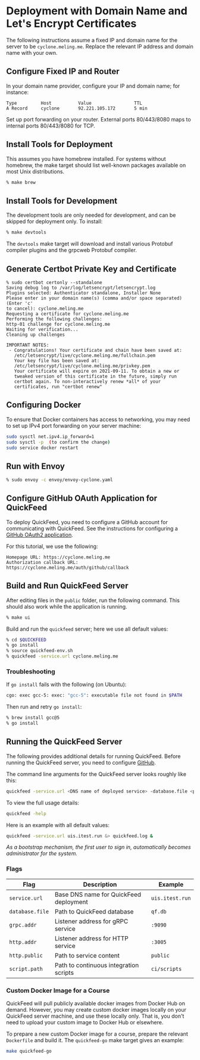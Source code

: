 # Deployment with Domain Name and Let's Encrypt Certificates

The following instructions assume a fixed IP and domain name for the server to be `cyclone.meling.me`.
Replace the relevant IP address and domain name with your own.

## Configure Fixed IP and Router

In your domain name provider, configure your IP and domain name; for instance:

```text
Type         Host          Value                TTL
A Record     cyclone       92.221.105.172       5 min
```

Set up port forwarding on your router.
External ports 80/443/8080 maps to internal ports 80/443/8080 for TCP.

## Install Tools for Deployment

This assumes you have homebrew installed.
For systems without homebrew, the make target should list well-known packages available on most Unix distributions.

```sh
% make brew
```

## Install Tools for Development

The development tools are only needed for development, and can be skipped for deployment only.
To install:

```sh
% make devtools
```

The `devtools` make target will download and install various Protobuf compiler plugins and the grpcweb Protobuf compiler.

## Generate Certbot Private Key and Certificate

```terminal
% sudo certbot certonly --standalone
Saving debug log to /var/log/letsencrypt/letsencrypt.log
Plugins selected: Authenticator standalone, Installer None
Please enter in your domain name(s) (comma and/or space separated)  (Enter 'c'
to cancel): cyclone.meling.me
Requesting a certificate for cyclone.meling.me
Performing the following challenges:
http-01 challenge for cyclone.meling.me
Waiting for verification...
Cleaning up challenges

IMPORTANT NOTES:
 - Congratulations! Your certificate and chain have been saved at:
   /etc/letsencrypt/live/cyclone.meling.me/fullchain.pem
   Your key file has been saved at:
   /etc/letsencrypt/live/cyclone.meling.me/privkey.pem
   Your certificate will expire on 2021-09-11. To obtain a new or
   tweaked version of this certificate in the future, simply run
   certbot again. To non-interactively renew *all* of your
   certificates, run "certbot renew"
```

## Configuring Docker

To ensure that Docker containers has access to networking, you may need to set up IPv4 port forwarding on your server machine:

```sh
sudo sysctl net.ipv4.ip_forward=1
sudo sysctl -p  (to confirm the change)
sudo service docker restart
```

## Run with Envoy

```sh
% sudo envoy -c envoy/envoy-cyclone.yaml
```

## Configure GitHub OAuth Application for QuickFeed

To deploy QuickFeed, you need to configure a GitHub account for communicating with QuickFeed.
See the instructions for configuring a [GitHub OAuth2 application](./github.md).

For this tutorial, we use the following:

```text
Homepage URL: https://cyclone.meling.me
Authorization callback URL: https://cyclone.meling.me/auth/github/callback
```

## Build and Run QuickFeed Server

After editing files in the `public` folder, run the following command.
This should also work while the application is running.

```bash
% make ui
```

Build and run the `quickfeed` server; here we use all default values:

```bash
% cd $QUICKFEED
% go install
% source quickfeed-env.sh
% quickfeed -service.url cyclone.meling.me
```

### Troubleshooting

If `go install` fails with the following (on Ubuntu):

```sh
cgo: exec gcc-5: exec: "gcc-5": executable file not found in $PATH
```

Then run and retry `go install`:

```bash
% brew install gcc@5
% go install
```

## Running the QuickFeed Server

The following provides additional details for running QuickFeed.
Before running the QuickFeed server, you need to configure [GitHub](./github.md).

The command line arguments for the QuickFeed server looks roughly like this:

```sh
quickfeed -service.url <DNS name of deployed service> -database.file <path to database> -http.addr <HTTP listener address>
```

To view the full usage details:

```sh
quickfeed -help
```

Here is an example with all default values:

```sh
quickfeed -service.url uis.itest.run &> quickfeed.log &
```

*As a bootstrap mechanism, the first user to sign in, automatically becomes administrator for the system.*

### Flags

| **Flag**        | **Description**                        | **Example**     |
|-----------------|----------------------------------------|-----------------|
| `service.url`   | Base DNS name for QuickFeed deployment | `uis.itest.run` |
| `database.file` | Path to QuickFeed database             | `qf.db`         |
| `grpc.addr`     | Listener address for gRPC service      | `:9090`         |
| `http.addr`     | Listener address for HTTP service      | `:3005`         |
| `http.public`   | Path to service content                | `public`        |
| `script.path`   | Path to continuous integration scripts | `ci/scripts`    |

### Custom Docker Image for a Course

QuickFeed will pull publicly available docker images from Docker Hub on demand.
However, you may create custom docker images locally on your QuickFeed server machine, and use these locally only.
That is, you don't need to upload your custom image to Docker Hub or elsewhere.

To prepare a new custom Docker image for a course, prepare the relevant `Dockerfile` and build it.
The `quickfeed-go` make target gives an example:

```sh
make quickfeed-go
```
